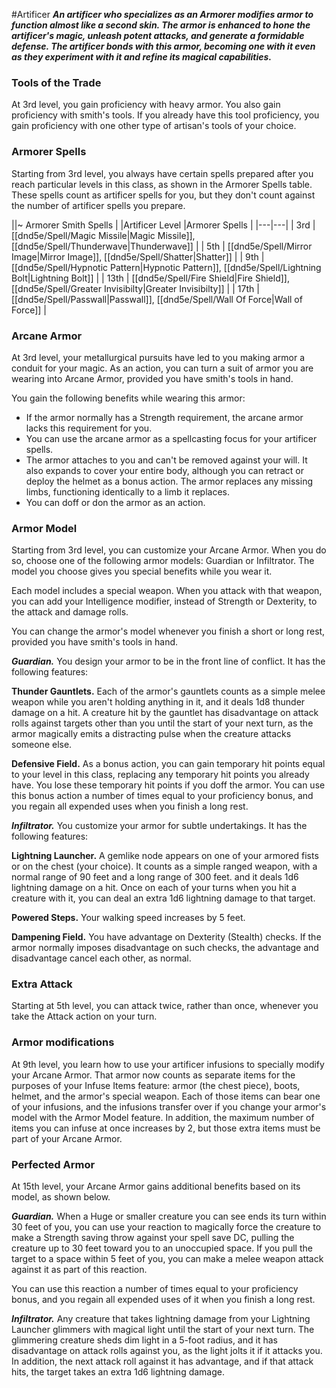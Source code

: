 #Artificer
***An artificer who specializes as an Armorer modifies armor to function almost like a second skin. The armor is enhanced to hone the artificer's magic, unleash potent attacks, and generate a formidable defense. The artificer bonds with this armor, becoming one with it even as they experiment with it and refine its magical capabilities.***

### Tools of the Trade
At 3rd level, you gain proficiency with heavy armor. You also gain proficiency with smith's tools. If you already have this tool proficiency, you gain proficiency with one other type of artisan's tools of your choice.

### Armorer Spells
Starting from 3rd level, you always have certain spells prepared after you reach particular levels in this class, as shown in the Armorer Spells table. These spells count as artificer spells for you, but they don't count against the number of artificer spells you prepare.

||~ Armorer Smith Spells |
|Artificer Level |Armorer Spells |
|---|---|
| 3rd | [[dnd5e/Spell/Magic Missile\|Magic Missile]], [[dnd5e/Spell/Thunderwave\|Thunderwave]] |
| 5th | [[dnd5e/Spell/Mirror Image\|Mirror Image]], [[dnd5e/Spell/Shatter\|Shatter]] |
| 9th | [[dnd5e/Spell/Hypnotic Pattern\|Hypnotic Pattern]], [[dnd5e/Spell/Lightning Bolt\|Lightning Bolt]] |
| 13th | [[dnd5e/Spell/Fire Shield\|Fire Shield]], [[dnd5e/Spell/Greater Invisibilty\|Greater Invisibilty]] |
| 17th | [[dnd5e/Spell/Passwall\|Passwall]], [[dnd5e/Spell/Wall Of Force\|Wall of Force]] |

### Arcane Armor
At 3rd level, your metallurgical pursuits have led to you making armor a conduit for your magic. As an action, you can turn a suit of armor you are wearing into Arcane Armor, provided you have smith's tools in hand.

You gain the following benefits while wearing this armor:
* If the armor normally has a Strength requirement, the arcane armor lacks this requirement for you.
* You can use the arcane armor as a spellcasting focus for your artificer spells. 
* The armor attaches to you and can't be removed against your will. It also expands to cover your entire body, although you can retract or deploy the helmet as a bonus action. The armor replaces any missing limbs, functioning identically to a limb it replaces.
* You can doff or don the armor as an action.

### Armor Model
Starting from 3rd level, you can customize your Arcane Armor. When you do so, choose one of the following armor models: Guardian or Infiltrator. The model you choose gives you special benefits while you wear it.

Each model includes a special weapon. When you attack with that weapon, you can add your Intelligence modifier, instead of Strength or Dexterity, to the attack and damage rolls.

You can change the armor's model whenever you finish a short or long rest, provided you have smith's tools in hand.

***Guardian.***  You design your armor to be in the front line of conflict. It has the following features:

**Thunder Gauntlets.** Each of the armor's gauntlets counts as a simple melee weapon while you aren't holding anything in it, and it deals 1d8 thunder damage on a hit. A creature hit by the gauntlet has disadvantage on attack rolls against targets other than you until the start of your next turn, as the armor magically emits a distracting pulse when the creature attacks someone else.

**Defensive Field.** As a bonus action, you can gain temporary hit points equal to your level in this class, replacing any temporary hit points you already have. You lose these temporary hit points if you doff the armor. You can use this bonus action a number of times equal to your proficiency bonus, and you regain all expended uses when you finish a long rest. 

***Infiltrator.***  You customize your armor for subtle undertakings. It has the following features:

**Lightning Launcher.** A gemlike node appears on one of your armored fists or on the chest (your choice). It counts as a simple ranged weapon, with a normal range of 90 feet and a long range of 300 feet. and it deals 1d6 lightning damage on a hit. Once on each of your turns when you hit a creature with it, you can deal an extra 1d6 lightning damage to that target.

**Powered Steps.** Your walking speed increases by 5 feet.

**Dampening Field.** You have advantage on Dexterity (Stealth) checks. If the armor normally imposes disadvantage on such checks, the advantage and disadvantage cancel each other, as normal.

### Extra Attack
Starting at 5th level, you can attack twice, rather than once, whenever you take the Attack action on your turn. 

### Armor modifications
At 9th level, you learn how to use your artificer infusions to specially modify your Arcane Armor. That armor now counts as separate items for the purposes of your Infuse Items feature: armor (the chest piece), boots, helmet, and the armor's special weapon. Each of those items can bear one of your infusions, and the infusions transfer over if you change your armor's model with the Armor Model feature. In addition, the maximum number of items you can infuse at once increases by 2, but those extra items must be part of your Arcane Armor.

### Perfected Armor
At 15th level, your Arcane Armor gains additional benefits based on its model, as shown below.

***Guardian.*** When a Huge or smaller creature you can see ends its turn within 30 feet of you, you can use your reaction to magically force the creature to make a Strength saving throw against your spell save DC, pulling the creature up to 30 feet toward you to an unoccupied space. If you pull the target to a space within 5 feet of you, you can make a melee weapon attack against it as part of this reaction.

You can use this reaction a number of times equal to your proficiency bonus, and you regain all expended uses of it when you finish a long rest.

***Infiltrator.*** Any creature that takes lightning damage from your Lightning Launcher glimmers with magical light until the start of your next turn. The glimmering creature sheds dim light in a 5-foot radius, and it has disadvantage on attack rolls against you, as the light jolts it if it attacks you. In addition, the next attack roll against it has advantage, and if that attack hits, the target takes an extra 1d6 lightning damage.